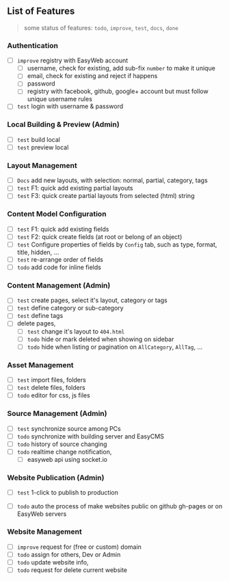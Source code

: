 
## List of Features
> some status of features: `todo`, `improve`, `test`, `docs`, `done`

### Authentication 
- [ ] `improve` registry with EasyWeb account
  - [ ] username, check for existing, add sub-fix `number` to make it unique 
  - [ ] email, check for existing and reject if happens
  - [ ] password
  - [ ] registry with facebook, github, google+ account but must follow unique username rules

- [ ] `test` login with username & password 

### Local Building & Preview (Admin)
- [ ] `test` build local 
- [ ] `test` preview local 

### Layout Management 
- [ ] `Docs` add new layouts, with selection: normal, partial, category, tags 
- [ ] `test` F1: quick add existing partial layouts
- [ ] `test` F3: quick create partial layouts from selected (html) string 

### Content Model Configuration 
- [ ] `test` F1: quick add existing fields
- [ ] `test` F2: quick create fields (at root or belong of an object)
- [ ] `test` Configure properties of fields by `Config` tab, such as type, format, title, hidden, ...
- [ ] `test` re-arrange order of fields
- [ ] `todo` add code for inline fields 

### Content Management (Admin)

- [ ] `test` create pages, select it's layout, category or tags 
- [ ] `test` define category or sub-category
- [ ] `test` define tags 
- [ ] delete pages, 
   - [ ] `test` change it's layout to `404.html` 
   - [ ] `todo` hide or mark deleted when showing on sidebar  
   - [ ] `todo` hide when listing or pagination on `AllCategory`, `AllTag`, ... 

### Asset Management
- [ ] `test` import files, folders 
- [ ] `test` delete files, folders 
- [ ] `todo` editor for css, js files

### Source Management (Admin)
- [ ] `test` synchronize source among PCs 
- [ ] `todo` synchronize with building server and EasyCMS
- [ ] `todo` history of source changing 
- [ ] `todo` realtime change notification, 
  - [ ] easyweb api using socket.io 

### Website Publication (Admin)
- [ ] `test` 1-click to publish to production
- [ ] `todo` auto the process of make websites public on github gh-pages or on EasyWeb servers


### Website Management
- [ ] `improve` request for (free or custom) domain 
- [ ] `todo` assign for others, Dev or Admin
- [ ] `todo` update website info, 
- [ ] `todo` request for delete current website